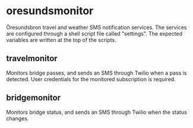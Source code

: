 # oresundsmonitor

Öresundsbron travel and weather SMS notification services. The services are configured through a shell script file called "settings". The expected variables are written at the top of the scripts.

## travelmonitor

Monitors bridge passes, and sends an SMS through Twilio when a pass is detected. User credentials for the monitored subscription is required.

## bridgemonitor

Monitors bridge status, and sends an SMS through Twilio when the status changes.

